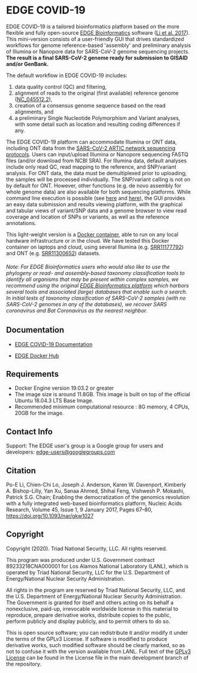 # EDGE COVID-19

EDGE COVID-19 is a tailored bioinformatics platform based on the more flexible and fully open-source <a href="https://edgebioinformatics.org" target="_new">EDGE Bioinformatics</a> software (<a href="https://doi.org/10.1093/nar/gkw1027" target="_new">Li et al. 2017</a>). This mini-version consists of a user-friendly GUI that drives standardized workflows for genome reference-based 'assembly' and preliminary analysis of Illumina or Nanopore data for SARS-CoV-2 genome sequencing projects. <b>The result is a final SARS-CoV-2 genome ready for submission to GISAID and/or GenBank.</b>

The default workflow in EDGE COVID-19 includes:
                <ol>
                        <li> data quality control (QC) and filtering,</li>
                        <li> alignment of reads to the original (first available) reference genome (<a href="https://www.ncbi.nlm.nih.gov/nuccore/NC_045512.2/" target="_new">NC_045512.2</a>),</li>
                        <li> creation of a consensus genome sequence based on the read alignments, and </li>
                        <li> a preliminary Single Nucleotide Polymorphism and Variant analyses, with some detail such as location and resulting coding differences if any. </li>
                </ol>

The EDGE COVID-19 platform can accommodate Illumina or ONT data, including ONT data from the <a href="https://artic.network/ncov-2019" target="_new">SARS-CoV-2 ARTIC network sequencing protocols</a>. Users can input/upload Illumina or Nanopore sequencing FASTQ files (and/or download from NCBI SRA). For Illumina data, default analyses include only read QC, read mapping to the reference, and SNP/variant analysis. For ONT data, the data must be demultiplexed prior to uploading; the samples will be processed individually.  The SNP/variant calling is not on by default for ONT. However, other functions (e.g. de novo assembly for whole genome data) are also available for both sequencing platforms.  While command line execution is possible (see <a href="https://github.com/LANL-Bioinformatics/EDGE/tree/SARS-CoV2" target="_new">here</a> and <a href="https://gitlab.com/chienchi/reference-based_assembly" target="_new">here</a>), the GUI provides an easy data submission and results viewing platform, with the graphical and tabular views of variant/SNP data and a genome browser to view read coverage and location of SNPs or variants, as well as the reference annotations.

This light-weight version is a <a href="https://hub.docker.com/r/bioedge/edge_ncov" target="_new">Docker container</a>, able to run on any local hardware infrastructure or in the cloud. We have tested this Docker container on laptops and cloud, using several Illumina (e.g. <a href="https://trace.ncbi.nlm.nih.gov/Traces/study/?acc=SRR11177792" target="_new">SRR11177792</a>) and ONT (e.g. <a href="https://trace.ncbi.nlm.nih.gov/Traces/study/?acc=SRR11300652" target="_new">SRR11300652</a>) datasets.
 
###### Note: For EDGE Bioinformatics users who would also like to use the phylogeny or read- and assembly-based taxonomy classification tools to identify all organisms that may be present within complex samples, we recommend using the original <a href="https://edgebioinformatics.org" target="_new">EDGE Bioinformatics platform</a> which harbors several tools and associated (large) databases that enable such a search. <em>In initial tests of taxonomy classification of SARS-CoV-2 samples (with no SARS-CoV-2 genomes in any of the databases), we recover SARS coronavirus and Bat Coronavirus as the nearest neighbor.</em> 

## Documentation
	
* [EDGE COVID-19 Documentation](https://docs.google.com/document/d/e/2PACX-1vSNJntmg9Cc7dm1Agh0gXyp9LZCGQfNyiBgAiIYCY8CN8Lk2Ma8tBwEBhIut67ow5ItDuXtUsi0v2Du/pub)

* [EDGE Docker Hub](https://hub.docker.com/r/bioedge/edge_ncov)

## Requirements

* Docker Engine version 19.03.2 or greater
* The image size is around 11.8GB. This image is built on top of the official Ubuntu 18.04.3 LTS Base Image.
* Recommended minimum computational resource : 8G memory, 4 CPUs, 20GB for the image.   

## Contact Info
Support: The EDGE user's group is a Google group for users and developers: [edge-users@googlegroups.com](mailto:edge-users@googlegroups.com)

## Citation

Po-E Li, Chien-Chi Lo, Joseph J. Anderson, Karen W. Davenport, Kimberly A. Bishop-Lilly, Yan Xu, Sanaa Ahmed, Shihai Feng, Vishwesh P. Mokashi, Patrick S.G. Chain; Enabling the democratization of the genomics revolution with a fully integrated web-based bioinformatics platform, Nucleic Acids Research, Volume 45, Issue 1, 9 January 2017, Pages 67–80, https://doi.org/10.1093/nar/gkw1027

## Copyright

Copyright (2020).  Triad National Security, LLC. All rights reserved.
 
This program was produced under U.S. Government contract 89233218CNA000001 for Los Alamos National 
Laboratory (LANL), which is operated by Triad National Security, LLC for the U.S. Department of Energy/National 
Nuclear Security Administration.
 
All rights in the program are reserved by Triad National Security, LLC, and the U.S. Department of Energy/National 
Nuclear Security Administration. The Government is granted for itself and others acting on its behalf a nonexclusive, 
paid-up, irrevocable worldwide license in this material to reproduce, prepare derivative works, distribute copies to 
the public, perform publicly and display publicly, and to permit others to do so.

This is open source software; you can redistribute it and/or modify it under the terms of the GPLv3 License. If software 
is modified to produce derivative works, such modified software should be clearly marked, so as not to confuse it with 
the version available from LANL. Full text of the [GPLv3 License](https://github.com/LANL-Bioinformatics/edge/blob/master/LICENSE) can be found in the License file in the main development 
branch of the repository.
